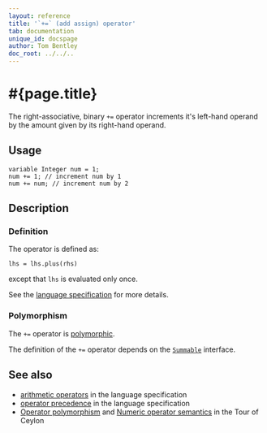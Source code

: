 ```yaml
---
layout: reference
title: '`+=` (add assign) operator'
tab: documentation
unique_id: docspage
author: Tom Bentley
doc_root: ../../..
---
```


# #{page.title}

The right-associative, binary `+=` operator increments it's left-hand operand 
by the amount given by its right-hand operand. 

## Usage 

<!-- cat: void m() { -->
    variable Integer num = 1;
    num += 1; // increment num by 1
    num += num; // increment num by 2
<!-- cat: } -->

## Description


### Definition

The operator is defined as: 

<!-- cat: void m<N>(N lhs1, N rhs) given N satisfies Summable<N> { variable Summable<N> lhs = lhs1; -->
    lhs = lhs.plus(rhs)
<!-- cat: ;} -->

except that `lhs` is evaluated only once.

See the [language specification](#{page.doc_root}/#{site.urls.spec_relative}#arithmetic) for more details.

### Polymorphism

The `+=` operator is [polymorphic](#{page.doc_root}/reference/operator/operator-polymorphism).

The definition of the `+=` operator depends 
on the [`Summable`](#{site.urls.apidoc_current}/interface_Summable.html)
interface.

## See also

* [arithmetic operators](#{page.doc_root}/#{site.urls.spec_relative}#arithmetic) in the 
  language specification
* [operator precedence](#{page.doc_root}/#{site.urls.spec_relative}#operatorprecedence) in the 
  language specification
* [Operator polymorphism](#{page.doc_root}/tour/language-module/#operator_polymorphism) 
  and 
  [Numeric operator semantics](#{page.doc_root}/tour/language-module/#numeric_operator_semantics) 
  in the Tour of Ceylon

